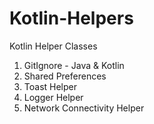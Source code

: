 # Kotlin-Helpers
Kotlin Helper Classes

1) GitIgnore - Java & Kotlin
2) Shared Preferences
3) Toast Helper
4) Logger Helper
5) Network Connectivity Helper
